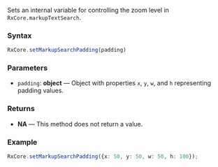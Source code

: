 Sets an internal variable for controlling the zoom level in `RxCore.markupTextSearch`.

### Syntax

```typescript
RxCore.setMarkupSearchPadding(padding)
```

### Parameters

- `padding`: **object** — Object with properties `x`, `y`, `w`, and `h` representing padding values.

### Returns

- **NA** — This method does not return a value.

### Example

```typescript
RxCore.setMarkupSearchPadding({x: 50, y: 50, w: 50, h: 100});
```
